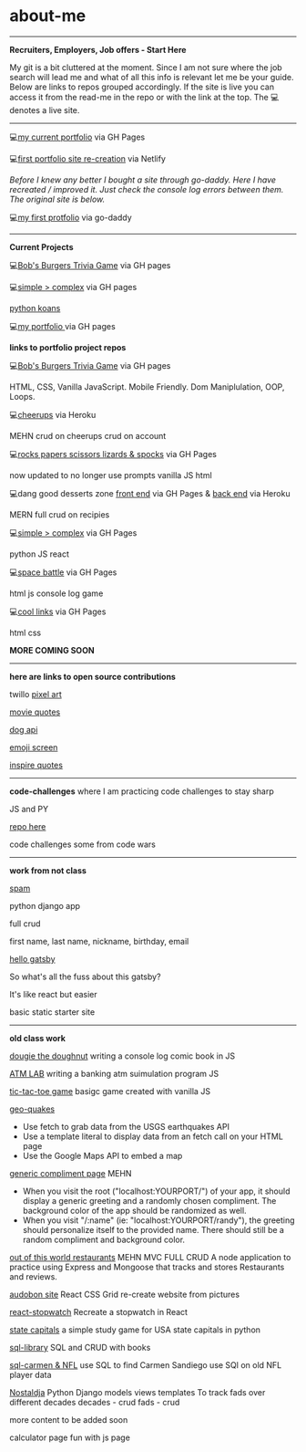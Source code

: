 # about-me

******

__Recruiters, Employers, Job offers _-_ Start Here__

My git is a bit cluttered at the moment. Since I am not sure where the job search will lead me and what of all this info is relevant let me be your guide.
Below are links to repos grouped accordingly. If the site is live you can access it from the read-me in the repo or with the link at the top.
The 💻 denotes a live site.

------

💻[my current portfolio](https://brianlovega.github.io/portfolio-improvements/) via GH Pages


💻[first portfolio site re-creation](https://brianloveless-copy.netlify.com/) via Netlify

_Before I knew any better I bought a site through go-daddy. Here I have recreated / improved it. Just check the console log errors between them. The original site is below._

💻[my first protfolio](www.brianloveless.com) via go-daddy

______

__Current Projects__

💻[Bob's Burgers Trivia Game](https://github.com/BrianLoveGa/bobs_burgers_trivia/) via GH pages

💻[simple > complex](https://github.com/BrianLoveGa/proj4-simple-over-complex) via GH pages

[python koans](https://github.com/BrianLoveGa/python_koans)

💻[my portfolio ](https://github.com/BrianLoveGa/portfolio-improvements) via GH pages




__links to portfolio project repos__

💻[Bob's Burgers Trivia Game](https://github.com/BrianLoveGa/bobs_burgers_trivia/) via GH pages

HTML, CSS, Vanilla JavaScript. Mobile Friendly. Dom Maniplulation, OOP, Loops. 


💻[cheerups](https://github.com/BrianLoveGa/project-2-cheerupApp) via Heroku


MEHN 
crud on cheerups
crud on account

💻[rocks papers scissors lizards & spocks](https://github.com/BrianLoveGa/game-rock-paper-scissors) via GH Pages

now updated to no longer use prompts
vanilla JS
html

💻dang good desserts zone [front end](https://github.com/esin87/ga-seir-project3-frontend) via GH Pages & [back end](https://github.com/esin87/ga-seir-project3) via Heroku


MERN
full crud on recipies

💻[simple > complex](https://github.com/BrianLoveGa/proj4-simple-over-complex) via GH Pages


python JS
react

💻[space battle](https://github.com/BrianLoveGa/space-battle-game) via GH Pages


html js
console log game

💻[cool links](https://github.com/BrianLoveGa/cool-LinksPage) via GH Pages


html css


__MORE COMING SOON__


******

__here are links to open source contributions__

twillo [pixel art](https://github.com/BrianLoveGa/open-pixel-art)

[movie quotes](https://github.com/BrianLoveGa/popular-movie-quotes)

[dog api](https://github.com/BrianLoveGa/dog-api-images)

[emoji screen](https://github.com/BrianLoveGa/emojiscreen)

[inspire quotes](https://github.com/BrianLoveGa/inspirational-quotes)




****
__code-challenges__
where I am practicing code challenges to stay sharp


JS and PY

[repo here](https://github.com/BrianLoveGa/code_work)


code challenges some from code wars

****

__work from not class__

[spam](https://github.com/BrianLoveGa/python_practice_spam)


python django app

full crud 

first name, last name, nickname, birthday, email

[hello gatsby](https://github.com/BrianLoveGa/all-the-fuss-about-gatsby)


So what's all the fuss about this gatsby?

It's like react but easier

basic static starter site


*****
__old class work__

[dougie the doughnut](https://github.com/BrianLoveGa/douggie-the-doughnut-adventure/tree/master/donut_adventure)
writing a console log comic book in JS

[ATM LAB](https://github.com/BrianLoveGa/JS_ATM_LAB/blob/master/src/challenge.js)
writing a banking atm suimulation program JS

[tic-tac-toe game](https://github.com/BrianLoveGa/first-tic-tac-toe-game)
basigc game created with vanilla JS

[geo-quakes](https://github.com/BrianLoveGa/geoquakes)

+ Use fetch to grab data from the USGS earthquakes API
+ Use a template literal to display data from an fetch call on your HTML page
+ Use the Google Maps API to embed a map


[generic compliment page](https://github.com/BrianLoveGa/compliments-needed-page)
MEHN
+ When you visit the root ("localhost:YOURPORT/") of your app, it should display a generic greeting and a randomly chosen compliment. The background color of the app should be randomized as well.
+ When you visit "/:name" (ie: "localhost:YOURPORT/randy"), the greeting should personalize itself to the provided name. There should still be a random compliment and background color.

[out of this world restaurants](https://github.com/BrianLoveGa/out-of-this-world)
MEHN
MVC
FULL CRUD
A node application to practice using Express and Mongoose that tracks and stores Restaurants and reviews.

[audobon site](https://github.com/BrianLoveGa/bird-site-recreation-react-grid)
React
CSS Grid
re-create website from pictures

[react-stopwatch](https://github.com/BrianLoveGa/stopwatch-in-react)
Recreate a stopwatch in React

[state capitals](https://github.com/BrianLoveGa/state-capitals-python)
a simple study game for USA state capitals in python

[sql-library](https://github.com/BrianLoveGa/sql-library)
SQL and CRUD with books

[sql-carmen & NFL](https://github.com/BrianLoveGa/oldnfl-sql-lab)
use SQL to find Carmen Sandiego
use SQl on old NFL player data

[Nostaldja](https://github.com/BrianLoveGa/Nostaldja)
Python Django models views templates
To track fads over different decades
decades - crud
fads - crud

more content to be added soon

calculator page
fun with js page
